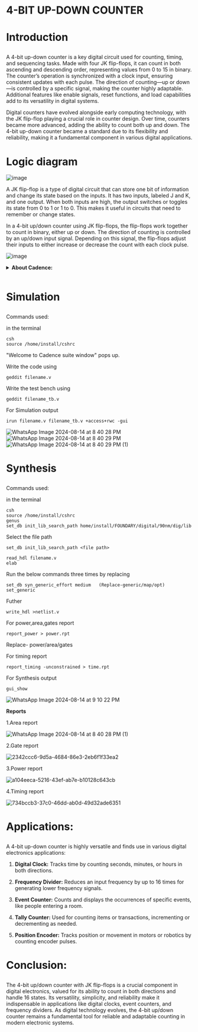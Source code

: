 # 4-BIT UP-DOWN COUNTER

# **Introduction**</p>

A 4-bit up-down counter is a key digital circuit used for counting, timing, and sequencing tasks. Made with four JK flip-flops, it can count in both ascending and descending order, representing values from 0 to 15 in binary. The counter’s operation is synchronized with a clock input, ensuring consistent updates with each pulse. The direction of counting—up or down—is controlled by a specific signal, making the counter highly adaptable. Additional features like enable signals, reset functions, and load capabilities add to its versatility in digital systems.</p>
Digital counters have evolved alongside early computing technology, with the JK flip-flop playing a crucial role in counter design. Over time, counters became more advanced, adding the ability to count both up and down. The 4-bit up-down counter became a standard due to its flexibility and reliability, making it a fundamental component in various digital applications.</p>

# **Logic diagram**

![image](https://github.com/user-attachments/assets/03805b99-3492-4e87-b922-339172c02140)

A JK flip-flop is a type of digital circuit that can store one bit of information and change its state based on the inputs. It has two inputs, labeled J and K, and one output. When both inputs are high, the output switches or toggles its state from 0 to 1 or 1 to 0. This makes it useful in circuits that need to remember or change states.</p>

In a 4-bit up/down counter using JK flip-flops, the flip-flops work together to count in binary, either up or down. The direction of counting is controlled by an up/down input signal. Depending on this signal, the flip-flops adjust their inputs to either increase or decrease the count with each clock pulse.</p>

![image](https://github.com/user-attachments/assets/951e31c7-7663-4740-8a08-f16862a5891f)

<details>
<summary><b>About Cadence:</p>
</b></summary>
Cadence is a premier electronic design automation (EDA) software suite, crucial for designing, analyzing, and verifying complex integrated circuits (ICs) and printed circuit boards (PCBs). The suite offers specialized tools like "Virtuoso", which is widely used for analog and mixed-signal design, allowing engineers to create and simulate intricate circuit layouts. "Allegro" focuses on PCB design, enabling the efficient creation of multilayer boards and ensuring signal integrity across high-speed connections. "Innovus" handles digital implementation, providing advanced features for place-and-route, timing closure, and power optimization in large-scale digital designs. "Genus" supports logic synthesis, transforming high-level descriptions into optimized gate-level representations. Cadence's tools are integral to industries like semiconductors, automotive, and aerospace, where precision and reliability in electronic design are paramount. These tools help companies accelerate product development cycles, enhance design accuracy, and meet the demands of increasingly complex electronic systems.
</details>


# **Simulation**</p>

Commands used:</p>
in the terminal

    csh
    source /home/install/cshrc
"Welcome to Cadence suite window" pops up.</p>
Write the code using </p>

    geddit filename.v 

Write the test bench using </p>

    geddit filename_tb.v

For Simulation output
    
    irun filename.v filename_tb.v +access+rwc -gui

![WhatsApp Image 2024-08-14 at 8 40 28 PM](https://github.com/user-attachments/assets/dc33a78c-8287-42b9-b1c2-048b0bfddcbd)
![WhatsApp Image 2024-08-14 at 8 40 29 PM](https://github.com/user-attachments/assets/b9d4430e-bceb-4209-9493-eae9f1daebee)
![WhatsApp Image 2024-08-14 at 8 40 29 PM (1)](https://github.com/user-attachments/assets/a81a3f7b-8a5a-49cd-aea0-bfe86fa3aeec)

# **Synthesis**</p>

Commands used:</p>
in the terminal

    csh
    source /home/install/cshrc
    genus
    set_db init_lib_search_path home/install/FOUNDARY/digital/90nm/dig/lib
Select the file path

    set_db init_lib_search_path <file path>

    read_hdl filename.v 
    elab

Run the below commands three times by replacing </p>
    
    set_db syn_generic_effort medium   (Replace-generic/map/opt)
    set_generic

Futher

    write_hdl >netlist.v

For power,area,gates report
    
    report_power > power.rpt
Replace- power/area/gates</p>

For timing report

    report_timing -unconstrained > time.rpt

For Synthesis output

    gui_show

![WhatsApp Image 2024-08-14 at 9 10 22 PM](https://github.com/user-attachments/assets/d83643e2-09b8-4305-bf53-9e78f314e79f)

**Reports**</p>
1.Area report

![WhatsApp Image 2024-08-14 at 8 40 28 PM (1)](https://github.com/user-attachments/assets/7cdd8799-7ad5-4bc7-b3b0-83c1dcc335de)

2.Gate report

![2342ccc6-9d5a-4684-86e3-2eb6f1f33ea2](https://github.com/user-attachments/assets/a8cd10b2-1832-48dd-bb7e-d59b03fecf98)

3.Power report

![a104eeca-5216-43ef-ab7e-b10128c643cb](https://github.com/user-attachments/assets/b1de6773-683f-4bee-98bf-cc718f400a5b)

4.Timing report

![734bccb3-37c0-46dd-ab0d-49d32ade6351](https://github.com/user-attachments/assets/3b1b8e5f-0363-4d02-97c4-19e24b9bcbda)


# **Applications:**</p>

A 4-bit up-down counter is highly versatile and finds use in various digital electronics applications:</p>

1. **Digital Clock:** Tracks time by counting seconds, minutes, or hours in both directions.</p>
2. **Frequency Divider:** Reduces an input frequency by up to 16 times for generating lower frequency signals.</p>
3. **Event Counter:** Counts and displays the occurrences of specific events, like people entering a room.</p>
4. **Tally Counter:** Used for counting items or transactions, incrementing or decrementing as needed.</p>
5. **Position Encoder:** Tracks position or movement in motors or robotics by counting encoder pulses.</p>

# **Conclusion:**</p>

The 4-bit up/down counter with JK flip-flops is a crucial component in digital electronics, valued for its ability to count in both directions and handle 16 states. Its versatility, simplicity, and reliability make it indispensable in applications like digital clocks, event counters, and frequency dividers. As digital technology evolves, the 4-bit up/down counter remains a fundamental tool for reliable and adaptable counting in modern electronic systems.


